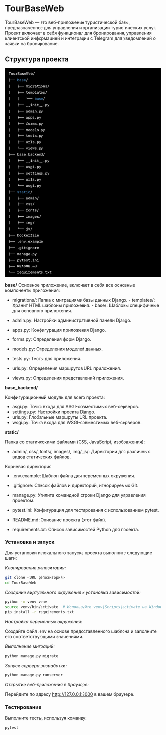 # TourBaseWeb

TourBaseWeb — это веб-приложение туристической базы, предназначенное для управления и организации туристических услуг. 
Проект включает в себя функционал для бронирования, управления клиентской информацией и интеграции с Telegram для уведомлений о заявки на бронирование.


## Структура проекта 

<img width="812" alt="shema" src="static/img/shema2.png">


__base/__
Основное приложение, включает в себя все основные компоненты приложения:

- migrations/: Папка с миграциями базы данных Django.
      - templates/: Хранит HTML шаблоны приложения.
      -  base/: Шаблоны специфичные для основного приложения.

- admin.py: Настройки административной панели Django.

- apps.py: Конфигурация приложения Django.

- forms.py: Определения форм Django.

- models.py: Определения моделей данных.

- tests.py: Тесты для приложения.

- urls.py: Определения маршрутов URL приложения.

- views.py: Определения представлений приложения.

__base_backend/__

Конфигурационный модуль для всего проекта:

- asgi.py: Точка входа для ASGI-совместимых веб-серверов.
- settings.py: Настройки проекта Django.
- urls.py: Глобальные маршруты URL проекта.
- wsgi.py: Точка входа для WSGI-совместимых веб-серверов.

__static/__

Папка со статическими файлами (CSS, JavaScript, изображения):

- admin/, css/, fonts/, images/, img/, js/: Директории для различных видов статических файлов.

Корневая директория

- .env.example: Шаблон файла для переменных окружения.

- .gitignore: Список файлов и директорий, игнорируемых Git.

- manage.py: Утилита командной строки Django для управления проектом.

- pytest.ini: Конфигурация для тестирования с использованием pytest.

- README.md: Описание проекта (этот файл).

- requirements.txt: Список зависимостей Python для проекта.


### Установка и запуск

Для установки и локального запуска проекта выполните следующие шаги:

*Клонирование репозитория:*

```sh
git clone <URL репозитория>
cd TourBaseWeb
```

*Создание виртуального окружения и установка зависимостей:*


```sh
python -m venv venv
source venv/bin/activate  # Используйте venv\Scripts\activate на Windows
pip install -r requirements.txt

```

*Настройка переменных окружения:*

Создайте файл .env на основе предоставленного шаблона и заполните его соответствующими значениями.

*Выполнение миграций:*

```sh
python manage.py migrate

```


*Запуск сервера разработки:*

```sh
python manage.py runserver

```

*Открытие веб-приложения в браузере:*

Перейдите по адресу http://127.0.0.1:8000 в вашем браузере.


### Тестирование

Выполните тесты, используя команду:


```sh
pytest

```
